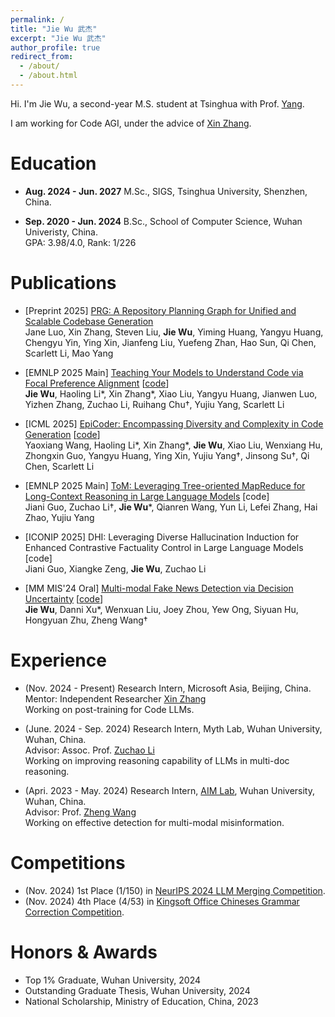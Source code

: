 ```yaml
---
permalink: /
title: "Jie Wu 武杰"
excerpt: "Jie Wu 武杰"
author_profile: true
redirect_from: 
  - /about/
  - /about.html
---
```


Hi. I'm Jie Wu, a second-year M.S. student at Tsinghua with Prof. [Yang](https://iigroup.github.io/about/). 

I am working for Code AGI, under the advice of [Xin Zhang](https://openreview.net/profile?id=~Xin_Zhang42).

Education
======

- **Aug. 2024 - Jun. 2027** M.Sc., SIGS, Tsinghua University, Shenzhen, China.

- **Sep. 2020 - Jun. 2024** B.Sc., School of Computer Science, Wuhan Univeristy, China.
<br>GPA: 3.98/4.0, Rank: 1/226


Publications
======
- [Preprint 2025] [PRG: A Repository Planning Graph for Unified and Scalable Codebase Generation](https://arxiv.org/abs/2509.16198)
<br> Jane Luo, Xin Zhang, Steven Liu, **Jie Wu**, Yiming Huang, Yangyu Huang, Chengyu Yin, Ying Xin, Jianfeng Liu, Yuefeng Zhan, Hao Sun, Qi Chen, Scarlett Li, Mao Yang

- [EMNLP 2025 Main] [Teaching Your Models to Understand Code via Focal Preference Alignment](https://arxiv.org/abs/2503.02783) [[code](https://github.com/JieWu02/Target-DPO)]
<br> **Jie Wu**, Haoling Li\*, Xin Zhang\*, Xiao Liu, Yangyu Huang, Jianwen Luo, Yizhen Zhang, Zuchao Li, Ruihang Chu†, Yujiu Yang, Scarlett Li
<!--<br> Target-DPO leverages the idea of iterative debugging to tackle the challenges in Code LLM preference learning, enabling more focused alignment on critical error tokens, and achieves significant performance gains on diverse coding tasks.-->

- [ICML 2025] [EpiCoder: Encompassing Diversity and Complexity in Code Generation](https://openreview.net/forum?id=RAxe7nF4Oz&noteId=hZW2ZVgfaS) [[code](https://github.com/microsoft/EpiCoder)]
<br> Yaoxiang Wang, Haoling Li\*, Xin Zhang\*, **Jie Wu**, Xiao Liu, Wenxiang Hu, Zhongxin Guo, Yangyu Huang, Ying Xin, Yujiu Yang†, Jinsong Su†, Qi Chen, Scarlett Li
<!--<br> We introduce a novel feature tree-based synthesis framework for generating diverse and complex code instruction data, and present the EpiCoder series that achieve SOTA in both function and file-level code generation tasks.-->

- [EMNLP 2025 Main] [ToM: Leveraging Tree-oriented MapReduce for Long-Context Reasoning in Large Language Models](https://arxiv.org/abs/2503.02783) [code]
<br> Jiani Guo, Zuchao Li†, **Jie Wu**\*, Qianren Wang, Yun Li, Lefei Zhang, Hai Zhao, Yujiu Yang

- [ICONIP 2025] DHI: Leveraging Diverse Hallucination Induction for Enhanced Contrastive Factuality Control in Large Language Models [code]
<br> Jiani Guo, Xiangke Zeng, **Jie Wu**, Zuchao Li

- [MM MIS'24 Oral] [Multi-modal Fake News Detection via Decision Uncertainty](https://dl.acm.org/doi/abs/10.1145/3689090.3689389) [[code](https://github.com/JieWu02/T-FND)]
<br> **Jie Wu**, Danni Xu\*, Wenxuan Liu, Joey Zhou, Yew Ong, Siyuan Hu, Hongyuan Zhu, Zheng Wang†


Experience
======
- (Nov. 2024 - Present) Research Intern, Microsoft Asia, Beijing, China.
<br> Mentor: Independent Researcher [Xin Zhang](https://openreview.net/profile?id=~Xin_Zhang42)
<br> Working on post-training for Code LLMs.

- (June. 2024 - Sep. 2024) Research Intern, Myth Lab, Wuhan University, Wuhan, China.
<br> Advisor: Assoc. Prof. [Zuchao Li](https://zcli-charlie.github.io/)
<br> Working on improving reasoning capability of LLMs in multi-doc reasoning.

- (Apri. 2023 - May. 2024) Research Intern, [AIM Lab](https://wangzwhu.github.io/home/member.html), Wuhan University, Wuhan, China.
<br> Advisor: Prof. [Zheng Wang](https://wangzwhu.github.io/home/)
<br> Working on effective detection for multi-modal misinformation.


Competitions
======
- (Nov. 2024) 1st Place (1/150) in [NeurIPS 2024 LLM Merging Competition](https://www.kaggle.com/competitions/llm-merging-competition/leaderboard).
- (Nov. 2024) 4th Place (4/53) in [Kingsoft Office Chineses Grammar Correction Competition](https://datastudio.wps.cn/matchcenter/competition/1/leader-board).

Honors & Awards
======
- Top 1% Graduate, Wuhan University, 2024
- Outstanding Graduate Thesis, Wuhan University, 2024
- National Scholarship, Ministry of Education, China, 2023 
